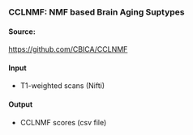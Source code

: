 ### CCLNMF: NMF based Brain Aging Suptypes

#### Source:

https://github.com/CBICA/CCLNMF

#### Input

- T1-weighted scans (Nifti)


#### Output

- CCLNMF scores (csv file)

